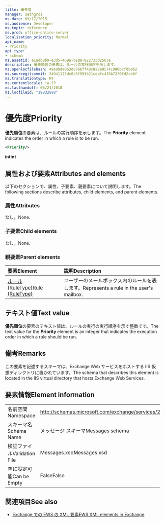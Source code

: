 ```yaml
---
title: 優先度
manager: sethgros
ms.date: 09/17/2015
ms.audience: Developer
ms.topic: reference
ms.prod: office-online-server
localization_priority: Normal
api_name:
- Priority
api_type:
- schema
ms.assetid: e1adb8b9-e3d5-469a-b188-822733d2503e
description: 優先順位の要素は、ルールの実行順序を示します。
ms.openlocfilehash: 49e9bda063d8766ff49c8a2e9574c986bcfdbeb2
ms.sourcegitcommit: 34041125dc8c5f993b21cebfc4f8b72f0fd2cb6f
ms.translationtype: MT
ms.contentlocale: ja-JP
ms.lasthandoff: 06/21/2018
ms.locfileid: "19832888"
---
```

# <a name="priority"></a><span data-ttu-id="65a36-103">優先度</span><span class="sxs-lookup"><span data-stu-id="65a36-103">Priority</span></span>

<span data-ttu-id="65a36-104">**優先順位**の要素は、ルールの実行順序を示します。</span><span class="sxs-lookup"><span data-stu-id="65a36-104">The **Priority** element indicates the order in which a rule is to be run.</span></span> 
  
```XML
<Priority/>
```

 <span data-ttu-id="65a36-105">**int**</span><span class="sxs-lookup"><span data-stu-id="65a36-105">**int**</span></span>
## <a name="attributes-and-elements"></a><span data-ttu-id="65a36-106">属性および要素</span><span class="sxs-lookup"><span data-stu-id="65a36-106">Attributes and elements</span></span>

<span data-ttu-id="65a36-107">以下のセクションで、属性、子要素、親要素について説明します。</span><span class="sxs-lookup"><span data-stu-id="65a36-107">The following sections describe attributes, child elements, and parent elements.</span></span>
  
### <a name="attributes"></a><span data-ttu-id="65a36-108">属性</span><span class="sxs-lookup"><span data-stu-id="65a36-108">Attributes</span></span>

<span data-ttu-id="65a36-109">なし。</span><span class="sxs-lookup"><span data-stu-id="65a36-109">None.</span></span>
  
### <a name="child-elements"></a><span data-ttu-id="65a36-110">子要素</span><span class="sxs-lookup"><span data-stu-id="65a36-110">Child elements</span></span>

<span data-ttu-id="65a36-111">なし。</span><span class="sxs-lookup"><span data-stu-id="65a36-111">None.</span></span>
  
### <a name="parent-elements"></a><span data-ttu-id="65a36-112">親要素</span><span class="sxs-lookup"><span data-stu-id="65a36-112">Parent elements</span></span>

|<span data-ttu-id="65a36-113">**要素**</span><span class="sxs-lookup"><span data-stu-id="65a36-113">**Element**</span></span>|<span data-ttu-id="65a36-114">**説明**</span><span class="sxs-lookup"><span data-stu-id="65a36-114">**Description**</span></span>|
|:-----|:-----|
|[<span data-ttu-id="65a36-115">ルール (RuleType)</span><span class="sxs-lookup"><span data-stu-id="65a36-115">Rule (RuleType)</span></span>](rule-ruletype.md) <br/> |<span data-ttu-id="65a36-116">ユーザーのメールボックス内のルールを表します。</span><span class="sxs-lookup"><span data-stu-id="65a36-116">Represents a rule in the user's mailbox.</span></span>  <br/> |
   
## <a name="text-value"></a><span data-ttu-id="65a36-117">テキスト値</span><span class="sxs-lookup"><span data-stu-id="65a36-117">Text value</span></span>

<span data-ttu-id="65a36-118">**優先順位**の要素のテキスト値は、ルールの実行の実行順序を示す整数です。</span><span class="sxs-lookup"><span data-stu-id="65a36-118">The text value for the **Priority** element is an integer that indicates the execution order in which a rule should be run.</span></span> 
  
## <a name="remarks"></a><span data-ttu-id="65a36-119">備考</span><span class="sxs-lookup"><span data-stu-id="65a36-119">Remarks</span></span>

<span data-ttu-id="65a36-120">この要素を記述するスキーマは、Exchange Web サービスをホストする IIS 仮想ディレクトリに置かれています。</span><span class="sxs-lookup"><span data-stu-id="65a36-120">The schema that describes this element is located in the IIS virtual directory that hosts Exchange Web Services.</span></span>
  
## <a name="element-information"></a><span data-ttu-id="65a36-121">要素情報</span><span class="sxs-lookup"><span data-stu-id="65a36-121">Element information</span></span>

|||
|:-----|:-----|
|<span data-ttu-id="65a36-122">名前空間</span><span class="sxs-lookup"><span data-stu-id="65a36-122">Namespace</span></span>  <br/> |http://schemas.microsoft.com/exchange/services/2006/messages  <br/> |
|<span data-ttu-id="65a36-123">スキーマ名</span><span class="sxs-lookup"><span data-stu-id="65a36-123">Schema Name</span></span>  <br/> |<span data-ttu-id="65a36-124">メッセージ スキーマ</span><span class="sxs-lookup"><span data-stu-id="65a36-124">Messages schema</span></span>  <br/> |
|<span data-ttu-id="65a36-125">検証ファイル</span><span class="sxs-lookup"><span data-stu-id="65a36-125">Validation File</span></span>  <br/> |<span data-ttu-id="65a36-126">Messages.xsd</span><span class="sxs-lookup"><span data-stu-id="65a36-126">Messages.xsd</span></span>  <br/> |
|<span data-ttu-id="65a36-127">空に設定可能</span><span class="sxs-lookup"><span data-stu-id="65a36-127">Can be Empty</span></span>  <br/> |<span data-ttu-id="65a36-128">False</span><span class="sxs-lookup"><span data-stu-id="65a36-128">False</span></span>  <br/> |
   
## <a name="see-also"></a><span data-ttu-id="65a36-129">関連項目</span><span class="sxs-lookup"><span data-stu-id="65a36-129">See also</span></span>



- [<span data-ttu-id="65a36-130">Exchange での EWS の XML 要素</span><span class="sxs-lookup"><span data-stu-id="65a36-130">EWS XML elements in Exchange</span></span>](ews-xml-elements-in-exchange.md)

